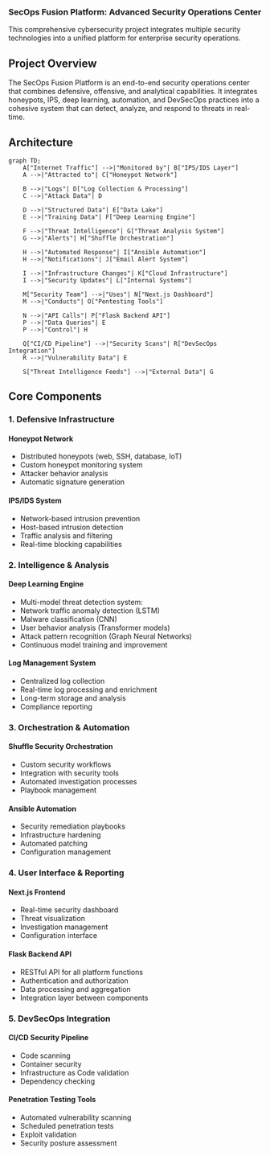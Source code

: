 ### SecOps Fusion Platform: Advanced Security Operations Center

This comprehensive cybersecurity project integrates multiple security technologies into a unified platform for enterprise security operations.

## Project Overview

The SecOps Fusion Platform is an end-to-end security operations center that combines defensive, offensive, and analytical capabilities. It integrates honeypots, IPS, deep learning, automation, and DevSecOps practices into a cohesive system that can detect, analyze, and respond to threats in real-time.

## Architecture

```mermaid
graph TD;
    A["Internet Traffic"] -->|"Monitored by"| B["IPS/IDS Layer"]
    A -->|"Attracted to"| C["Honeypot Network"]
    
    B -->|"Logs"| D["Log Collection & Processing"]
    C -->|"Attack Data"| D
    
    D -->|"Structured Data"| E["Data Lake"]
    E -->|"Training Data"| F["Deep Learning Engine"]
    
    F -->|"Threat Intelligence"| G["Threat Analysis System"]
    G -->|"Alerts"| H["Shuffle Orchestration"]
    
    H -->|"Automated Response"| I["Ansible Automation"]
    H -->|"Notifications"| J["Email Alert System"]
    
    I -->|"Infrastructure Changes"| K["Cloud Infrastructure"]
    I -->|"Security Updates"| L["Internal Systems"]
    
    M["Security Team"] -->|"Uses"| N["Next.js Dashboard"]
    M -->|"Conducts"| O["Pentesting Tools"]
    
    N -->|"API Calls"| P["Flask Backend API"]
    P -->|"Data Queries"| E
    P -->|"Control"| H
    
    Q["CI/CD Pipeline"] -->|"Security Scans"| R["DevSecOps Integration"]
    R -->|"Vulnerability Data"| E
    
    S["Threat Intelligence Feeds"] -->|"External Data"| G
```

## Core Components

### 1. Defensive Infrastructure

#### Honeypot Network

- Distributed honeypots (web, SSH, database, IoT)
- Custom honeypot monitoring system
- Attacker behavior analysis
- Automatic signature generation


#### IPS/IDS System

- Network-based intrusion prevention
- Host-based intrusion detection
- Traffic analysis and filtering
- Real-time blocking capabilities


### 2. Intelligence & Analysis

#### Deep Learning Engine

- Multi-model threat detection system:
- Network traffic anomaly detection (LSTM)
- Malware classification (CNN)
- User behavior analysis (Transformer models)
- Attack pattern recognition (Graph Neural Networks)
- Continuous model training and improvement
#### Log Management System

- Centralized log collection
- Real-time log processing and enrichment
- Long-term storage and analysis
- Compliance reporting
### 3. Orchestration & Automation

#### Shuffle Security Orchestration

- Custom security workflows
- Integration with security tools
- Automated investigation processes
- Playbook management
#### Ansible Automation

- Security remediation playbooks
- Infrastructure hardening
- Automated patching
- Configuration management
### 4. User Interface & Reporting

#### Next.js Frontend

- Real-time security dashboard
- Threat visualization
- Investigation management
- Configuration interface
#### Flask Backend API

- RESTful API for all platform functions
- Authentication and authorization
- Data processing and aggregation
- Integration layer between components
### 5. DevSecOps Integration

#### CI/CD Security Pipeline

- Code scanning
- Container security
- Infrastructure as Code validation
- Dependency checking
#### Penetration Testing Tools

- Automated vulnerability scanning
- Scheduled penetration tests
- Exploit validation
- Security posture assessment